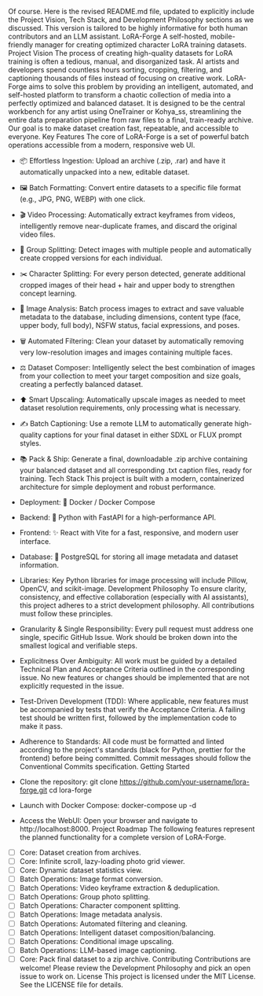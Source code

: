 Of course. Here is the revised README.md file, updated to explicitly include the Project Vision, Tech Stack, and Development Philosophy sections as we discussed. This version is tailored to be highly informative for both human contributors and an LLM assistant.
LoRA-Forge
A self-hosted, mobile-friendly manager for creating optimized character LoRA training datasets.
Project Vision
The process of creating high-quality datasets for LoRA training is often a tedious, manual, and disorganized task. AI artists and developers spend countless hours sorting, cropping, filtering, and captioning thousands of files instead of focusing on creative work.
LoRA-Forge aims to solve this problem by providing an intelligent, automated, and self-hosted platform to transform a chaotic collection of media into a perfectly optimized and balanced dataset. It is designed to be the central workbench for any artist using OneTrainer or Kohya_ss, streamlining the entire data preparation pipeline from raw files to a final, train-ready archive. Our goal is to make dataset creation fast, repeatable, and accessible to everyone.
Key Features
The core of LoRA-Forge is a set of powerful batch operations accessible from a modern, responsive web UI.
 * 📦 Effortless Ingestion: Upload an archive (.zip, .rar) and have it automatically unpacked into a new, editable dataset.
 * 🖼️ Batch Formatting: Convert entire datasets to a specific file format (e.g., JPG, PNG, WEBP) with one click.
 * 🎬 Video Processing: Automatically extract keyframes from videos, intelligently remove near-duplicate frames, and discard the original video files.
 * 👥 Group Splitting: Detect images with multiple people and automatically create cropped versions for each individual.
 * ✂️ Character Splitting: For every person detected, generate additional cropped images of their head + hair and upper body to strengthen concept learning.
 * 🧠 Image Analysis: Batch process images to extract and save valuable metadata to the database, including dimensions, content type (face, upper body, full body), NSFW status, facial expressions, and poses.
 * 🗑️ Automated Filtering: Clean your dataset by automatically removing very low-resolution images and images containing multiple faces.
 * ⚖️ Dataset Composer: Intelligently select the best combination of images from your collection to meet your target composition and size goals, creating a perfectly balanced dataset.
 * ⬆️ Smart Upscaling: Automatically upscale images as needed to meet dataset resolution requirements, only processing what is necessary.
 * ✍️ Batch Captioning: Use a remote LLM to automatically generate high-quality captions for your final dataset in either SDXL or FLUX prompt styles.
 * 📚 Pack & Ship: Generate a final, downloadable .zip archive containing your balanced dataset and all corresponding .txt caption files, ready for training.
Tech Stack
This project is built with a modern, containerized architecture for simple deployment and robust performance.
 * Deployment: 🐳 Docker / Docker Compose
 * Backend: 🐍 Python with FastAPI for a high-performance API.
 * Frontend: ✨ React with Vite for a fast, responsive, and modern user interface.
 * Database: 🐘 PostgreSQL for storing all image metadata and dataset information.
 * Libraries: Key Python libraries for image processing will include Pillow, OpenCV, and scikit-image.
Development Philosophy
To ensure clarity, consistency, and effective collaboration (especially with AI assistants), this project adheres to a strict development philosophy. All contributions must follow these principles.
 * Granularity & Single Responsibility: Every pull request must address one single, specific GitHub Issue. Work should be broken down into the smallest logical and verifiable steps.
 * Explicitness Over Ambiguity: All work must be guided by a detailed Technical Plan and Acceptance Criteria outlined in the corresponding issue. No new features or changes should be implemented that are not explicitly requested in the issue.
 * Test-Driven Development (TDD): Where applicable, new features must be accompanied by tests that verify the Acceptance Criteria. A failing test should be written first, followed by the implementation code to make it pass.
 * Adherence to Standards: All code must be formatted and linted according to the project's standards (black for Python, prettier for the frontend) before being committed. Commit messages should follow the Conventional Commits specification.
Getting Started
 * Clone the repository:
   git clone https://github.com/your-username/lora-forge.git
cd lora-forge

 * Launch with Docker Compose:
   docker-compose up -d

 * Access the WebUI:
   Open your browser and navigate to http://localhost:8000.
Project Roadmap
The following features represent the planned functionality for a complete version of LoRA-Forge.
 * [ ] Core: Dataset creation from archives.
 * [ ] Core: Infinite scroll, lazy-loading photo grid viewer.
 * [ ] Core: Dynamic dataset statistics view.
 * [ ] Batch Operations: Image format conversion.
 * [ ] Batch Operations: Video keyframe extraction & deduplication.
 * [ ] Batch Operations: Group photo splitting.
 * [ ] Batch Operations: Character component splitting.
 * [ ] Batch Operations: Image metadata analysis.
 * [ ] Batch Operations: Automated filtering and cleaning.
 * [ ] Batch Operations: Intelligent dataset composition/balancing.
 * [ ] Batch Operations: Conditional image upscaling.
 * [ ] Batch Operations: LLM-based image captioning.
 * [ ] Core: Pack final dataset to a zip archive.
Contributing
Contributions are welcome! Please review the Development Philosophy and pick an open issue to work on.
License
This project is licensed under the MIT License. See the LICENSE file for details.
